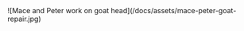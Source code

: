 <!DOCTYPE html>
<html>
<body>
![Mace and Peter work on goat head](/docs/assets/mace-peter-goat-repair.jpg)
</body>
</html>
